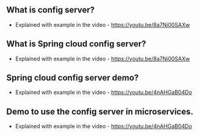 ## What is config server?
 * Explained with example in the video - https://youtu.be/8a7Ni00SAXw

## What is Spring cloud config server?
 * Explained with example in the video - https://youtu.be/8a7Ni00SAXw
 
 ## Spring cloud config server demo?
 * Explained with example in the video - https://youtu.be/4nAHGaB04Do
 
 ## Demo to use the config server in microservices.
 * Explained with example in the video - https://youtu.be/4nAHGaB04Do
